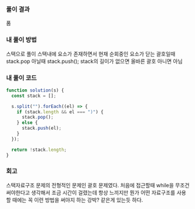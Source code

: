 ### 풀이 결과

품

### 내 풀이 방법

스택으로 풀이
스택내에 요소가 존재하면서 현재 순회중인 요소가 닫는 괄호일때 stack.pop
아닐때 stack.push();
stack의 길이가 없으면 올바른 괄호 아니면 아님

### 내 풀이 코드

```js
function solution(s) {
  const stack = [];

  s.split("").forEach((el) => {
    if (stack.length && el === ")") {
      stack.pop();
    } else {
      stack.push(el);
    }
  });

  return !stack.length;
}
```

### 회고

스택자료구조 문제의 전형적인 문제인 괄호 문제였다.
처음에 접근할때 while을 무조건 써야한다고 생각해서 조금 시간이 걸렸는데
항상 느끼지만 뭔가 어떤 자료구조를 사용 할 때에는 꼭 이런 방법을 써야지 하는 강박? 같은게 있는듯 하다.
